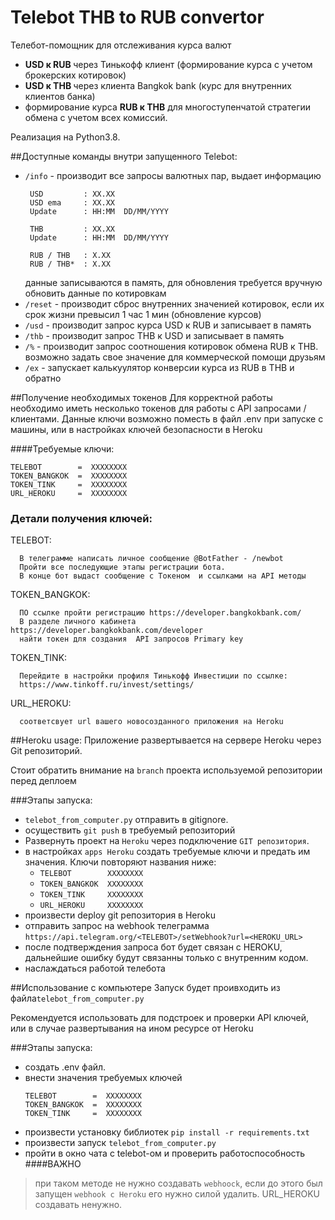 # Telebot THB to RUB convertor

Телебот-помощник для отслеживания курса валют

* <b> USD к RUB </b> через Тинькофф клиент (формирование курса с учетом брокерских котировок)
* <b >USD к THB </b >через клиента Bangkok bank (курс для внутренних клиентов банка)
* формирование курса <b>RUB к THB</b> для многоступенчатой стратегии обмена с учетом всех комиссий.

Реализация на Python3.8.

##Доступные команды внутри запущенного Telebot:
* `/info` - производит все запросы валютных пар, выдает информацию
  ```
   USD         : XX.XX
   USD ema     : XX.XX
   Update      : HH:MM  DD/MM/YYYY

   THB         : XX.XX    
   Update      : HH:MM  DD/MM/YYYY

   RUB / THB   : X.XX
   RUB / THB*  : X.XX
   ``` 
  данные записываются в память, для обновления требуется вручную обновить данные по котировкам
* `/reset` - производит сброс внутренних значенией котировок, если их срок жизни превысил 1 час 1 мин (обновление курсов)
* `/usd` - производит запрос курса USD к RUB и записывает в память
* `/thb` - производит запрос THB к USD и записывает в память
* `/%` -  производит запрос соотношения котировок обмена RUB к THB. возможно задать свое значение для коммерческой помощи друзьям
* `/ex` - запускает калькуулятор конверсии курса из RUB в THB и обратно

##Получение необходимых токенов
Для корректной работы необходимо иметь несколько токенов для работы с API запросами / клиентами.
Данные ключи возможно поместь в файл  .env при запуске с машины, или в настройках ключей безопасности в Heroku

####Требуемые ключи:
```
TELEBOT        =  ХХХХХХХХ
TOKEN_BANGKOK  =  ХХХХХХХХ
TOKEN_TINK     =  ХХХХХХХХ
URL_HEROKU     =  ХХХХХХХХ
```
### Детали получения ключей:

TELEBOT:
   
      В телеграмме написать личное сообщение @BotFather - /newbot
      Пройти все последующие этапы регистрации бота.
      В конце бот выдаст сообщение с Токеном  и ссылками на API методы
      
TOKEN_BANGKOK:
     
      ПО ссылке пройти регистрацию https://developer.bangkokbank.com/
      В разделе личного кабинета https://developer.bangkokbank.com/developer 
      найти токен для создания  API запросов Primary key
      
TOKEN_TINK:
     
      Перейдите в настройки профиля Тинькофф Инвестиции по ссылке: 
      https://www.tinkoff.ru/invest/settings/
      
URL_HEROKU:

      соответсвует url вашего новосозданного приложения на Heroku

   
##Heroku usage:
Приложение развертывается на сервере Heroku через Git репозиторий.

Стоит обратить внимание на `branch` проекта используемой репозитории перед деплоем

###Этапы запуска:
* `telebot_from_computer.py` отправить в gitignore.
* осуществить `git push` в требуемый репозиторий  
* Развернуть проект на `Heroku` через подключение `GIT репозитория`.
* в настройках `apps Heroku` создать требуемые ключи и предать им значения. Ключи повторяют названия ниже:
    - `TELEBOT        ХХХХХХХХ`
    - `TOKEN_BANGKOK  ХХХХХХХХ`
    - `TOKEN_TINK     ХХХХХХХХ`
    - `URL_HEROKU     ХХХХХХХХ`
* произвести deploy git репозитория в Heroku
* отправить запрос на webhook телеграмма `https://api.telegram.org/<TELEBOT>/setWebhook?url=<HEROKU_URL>`  
* после подтверждения запроса бот будет связан с HEROKU, дальнейшие ошибку будут связанны только с внутренним кодом.  
* наслаждаться работой телебота

##Использование с компьютере 
Запуск будет проивходить из файла``telebot_from_computer.py``

Рекомендуется использовать для подстроек и проверки API ключей, или в случае развертывания на ином ресурсе от Heroku

###Этапы запуска:
* создать .env файл.
* внести значения требуемых ключей
   ```
   TELEBOT        =  ХХХХХХХХ
   TOKEN_BANGKOK  =  ХХХХХХХХ
   TOKEN_TINK     =  ХХХХХХХХ
   ```
* произвести установку библиотек `pip install -r requirements.txt`
* произвести запуск `telebot_from_computer.py`
* пройти в окно чата с telebot-ом и проверить работоспособность
####ВАЖНО
>при таком методе не нужно создавать `webhoock`, еcли до этого был запущен `webhook с Heroku` его нужно силой удалить.
> URL_HEROKU создавать ненужно.



